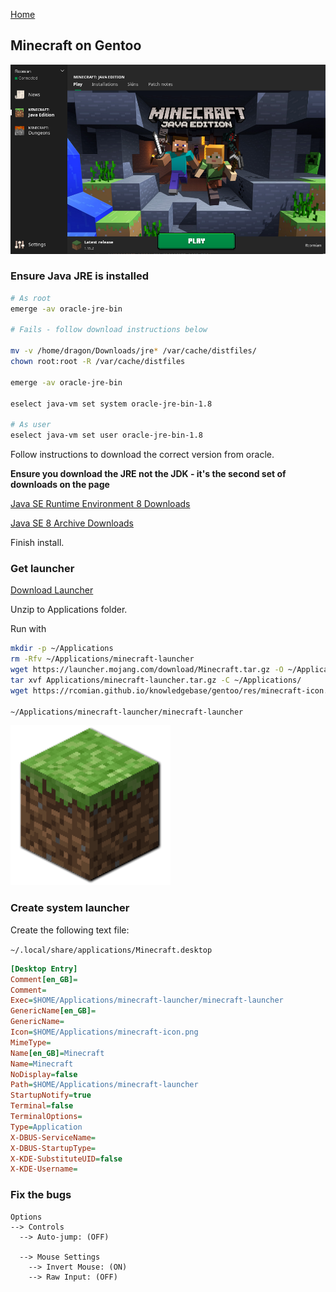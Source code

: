 [Home](../index.md)

## Minecraft on Gentoo

![Minecraft Splash](res/minecraft-splash.png)


### Ensure Java JRE is installed

```bash
# As root
emerge -av oracle-jre-bin

# Fails - follow download instructions below

mv -v /home/dragon/Downloads/jre* /var/cache/distfiles/
chown root:root -R /var/cache/distfiles

emerge -av oracle-jre-bin

eselect java-vm set system oracle-jre-bin-1.8

# As user
eselect java-vm set user oracle-jre-bin-1.8
```

Follow instructions to download the correct version from oracle.

__Ensure you download the JRE not the JDK - it's the second set of downloads on the page__

[Java SE Runtime Environment 8 Downloads](https://www.oracle.com/java/technologies/javase-jre8-downloads.html)

[Java SE 8 Archive Downloads](https://www.oracle.com/java/technologies/javase/javase8-archive-downloads.html)

Finish install.

### Get launcher

[Download Launcher](https://launcher.mojang.com/download/Minecraft.tar.gz)

Unzip to Applications folder.

Run with

```bash
mkdir -p ~/Applications
rm -Rfv ~/Applications/minecraft-launcher
wget https://launcher.mojang.com/download/Minecraft.tar.gz -O ~/Applications/minecraft-launcher.tar.gz
tar xvf Applications/minecraft-launcher.tar.gz -C ~/Applications/
wget https://rcomian.github.io/knowledgebase/gentoo/res/minecraft-icon.png -O ~/Applications/minecraft-icon.png

~/Applications/minecraft-launcher/minecraft-launcher
```

![Minecraft icon](res/minecraft-icon.png)

### Create system launcher

Create the following text file:

`~/.local/share/applications/Minecraft.desktop`

```ini
[Desktop Entry]
Comment[en_GB]=
Comment=
Exec=$HOME/Applications/minecraft-launcher/minecraft-launcher
GenericName[en_GB]=
GenericName=
Icon=$HOME/Applications/minecraft-icon.png
MimeType=
Name[en_GB]=Minecraft
Name=Minecraft
NoDisplay=false
Path=$HOME/Applications/minecraft-launcher
StartupNotify=true
Terminal=false
TerminalOptions=
Type=Application
X-DBUS-ServiceName=
X-DBUS-StartupType=
X-KDE-SubstituteUID=false
X-KDE-Username=
```

### Fix the bugs

```
Options
--> Controls
  --> Auto-jump: (OFF)

  --> Mouse Settings
    --> Invert Mouse: (ON)
    --> Raw Input: (OFF)
```
